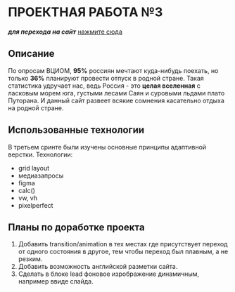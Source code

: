 # ПРОЕКТНАЯ РАБОТА №3

***для перехода на сайт*** [нажмите сюда](https://emperorterra2000.github.io/russian-travel/index.html)

## Описание
По опросам ВЦИОМ, **95%** россиян мечтают куда-нибудь поехать, но только **36%** планируют провести отпуск в родной стране. Такая статистика удручает нас, ведь Россия - это **целая вселенная** с ласковым морем юга, густыми лесами Саян и суровыми льдами плато Путорана. И данный сайт развеет всякие сомнения касательно отдыха на родной стране.


## Использованные технологии
В третьем сринте были изучены основные принципы адаптивной верстки. Технологии:
* grid layout
* медиазапросы
* figma
* calc()
* vw, vh
* pixelperfect

## Планы по доработке проекта
1. Добавить transition/animation в тех местах где присутствует переход от одного состояния в другое, тем чтобы переход был плавным, а не резким.
2. Добавить возможность английской разметки сайта.
3. Сделать в блоке lead фоновое изрображение динамичным, например ввиде слайда.